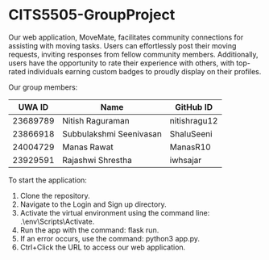 # CITS5505-GroupProject

Our web application, MoveMate, facilitates community connections for assisting with moving tasks. Users can effortlessly post their moving requests, inviting responses from fellow community members. Additionally, users have the opportunity to rate their experience with others, with top-rated individuals earning custom badges to proudly display on their profiles. 

Our group members:

| UWA ID   | Name                    | GitHub ID  |
|----------|-------------------------|------------|
| 23689789 | Nitish Raguraman        | nitishragu12 |
| 23866918 | Subbulakshmi Seenivasan | ShaluSeeni |
| 24004729 | Manas Rawat             | ManasR10   |
| 23929591 | Rajashwi Shrestha       | iwhsajar   |

To start the application:

1. Clone the repository.
2. Navigate to the Login and Sign up directory.
3. Activate the virtual environment using the command line: .\\env\\Scripts\\Activate.
4. Run the app with the command: flask run.
5. If an error occurs, use the command: python3 app.py.
6. Ctrl+Click the URL to access our web application.


